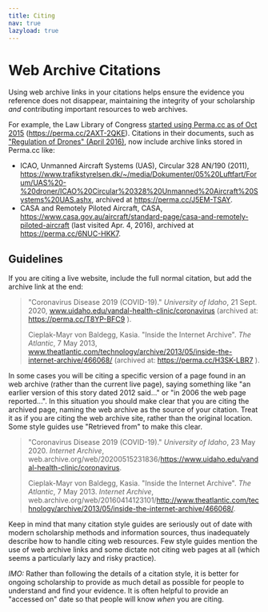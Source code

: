 ```yaml
---
title: Citing
nav: true
lazyload: true
---
```


# Web Archive Citations

Using web archive links in your citations helps ensure the evidence you reference does not disappear, maintaining the integrity of your scholarship *and* contributing important resources to web archives.

For example, the Law Library of Congress [started using Perma.cc as of Oct 2015](https://www.digitalgov.gov/2016/04/13/law-library-of-congress-implements-solution-for-link-and-reference-rot/) (<https://perma.cc/2AXT-2QKE>).
Citations in their documents, such as ["Regulation of Drones" (April 2016)](https://www.loc.gov/law/help/regulation-of-drones/index.php), now include archive links stored in Perma.cc like:

- ICAO, Unmanned Aircraft Systems (UAS), Circular 328 AN/190 (2011), https://www.trafikstyrelsen.dk/~/media/Dokumenter/05%20Luftfart/Forum/UAS%20-%20droner/ICAO%20Circular%20328%20Unmanned%20Aircraft%20Systems%20UAS.ashx, archived at https://perma.cc/J5EM-TSAY. 
- CASA and Remotely Piloted Aircraft, CASA, https://www.casa.gov.au/aircraft/standard-page/casa-and-remotely-piloted-aircraft (last visited Apr. 4, 2016), archived at https://perma.cc/6NUC-HKK7.

## Guidelines

If you are citing a live website, include the full normal citation, but add the archive link at the end:

> "Coronavirus Disease 2019 (COVID-19)." *University of Idaho*, 21 Sept. 2020, www.uidaho.edu/vandal-health-clinic/coronavirus (archived at: https://perma.cc/T8YP-BFC9 ).
>
> Cieplak-Mayr von Baldegg, Kasia. "Inside the Internet Archive". *The Atlantic*, 7 May 2013, www.theatlantic.com/technology/archive/2013/05/inside-the-internet-archive/466068/ (archived at: https://perma.cc/H3SK-LBR7 ). 

In some cases you will be citing a specific version of a page found in an web archive (rather than the current live page), saying something like "an earlier version of this story dated 2012 said..." or "in 2006 the web page reported...". 
In this situation you should make clear that you are citing the archived page, naming the web archive as the source of your citation.
Treat it as if you are citing the web archive site, rather than the original location.
Some style guides use "Retrieved from" to make this clear.

> "Coronavirus Disease 2019 (COVID-19)." *University of Idaho*, 23 May 2020. *Internet Archive*, web.archive.org/web/20200515231836/https://www.uidaho.edu/vandal-health-clinic/coronavirus.
>
> Cieplak-Mayr von Baldegg, Kasia. "Inside the Internet Archive". *The Atlantic*, 7 May 2013. *Internet Archive*, web.archive.org/web/20160414123101/http://www.theatlantic.com/technology/archive/2013/05/inside-the-internet-archive/466068/.

Keep in mind that many citation style guides are seriously out of date with modern scholarship methods and information sources, thus inadequately describe how to handle citing web resources.
Few style guides mention the use of web archive links and some dictate not citing web pages at all (which seems a particularly lazy and risky practice).

*IMO:* Rather than following the details of a citation style, it is better for ongoing scholarship to provide as much detail as possible for people to understand and find your evidence. 
It is often helpful to provide an "accessed on" date so that people will know *when* you are citing.
